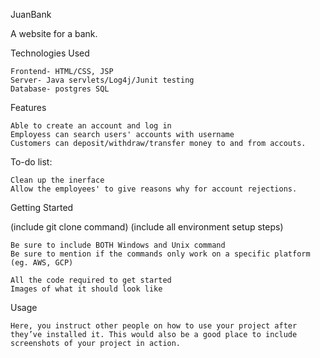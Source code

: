 JuanBank

A website for a bank. 


Technologies Used

    Frontend- HTML/CSS, JSP
    Server- Java servlets/Log4j/Junit testing
    Database- postgres SQL

Features

    Able to create an account and log in
    Employess can search users' accounts with username
    Customers can deposit/withdraw/transfer money to and from accouts.

To-do list:

    Clean up the inerface
    Allow the employees' to give reasons why for account rejections.

Getting Started

(include git clone command) (include all environment setup steps)

    Be sure to include BOTH Windows and Unix command
    Be sure to mention if the commands only work on a specific platform (eg. AWS, GCP)

    All the code required to get started
    Images of what it should look like

Usage

    Here, you instruct other people on how to use your project after they’ve installed it. This would also be a good place to include screenshots of your project in action.

